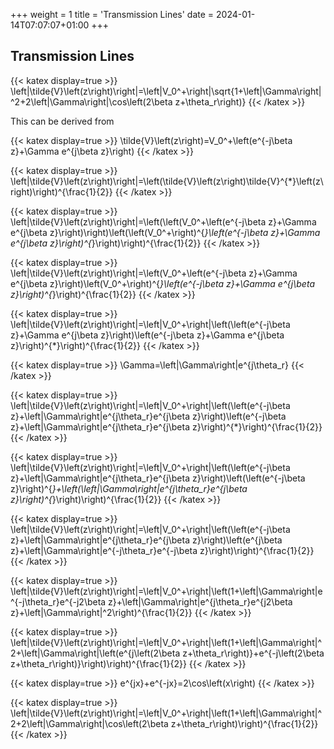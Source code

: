 +++
weight = 1
title = 'Transmission Lines'
date = 2024-01-14T07:07:07+01:00
+++
## Transmission Lines

{{< katex display=true >}}
\left|\tilde{V}\left(z\right)\right|=\left|V_0^+\right|\sqrt{1+\left|\Gamma\right|^2+2\left|\Gamma\right|\cos\left(2\beta z+\theta_r\right)}
{{< /katex >}}

This can be derived from

{{< katex display=true >}}
\tilde{V}\left(z\right)=V_0^+\left(e^{-j\beta z}+\Gamma e^{j\beta z}\right)
{{< /katex >}}

{{< katex display=true >}}
\left|\tilde{V}\left(z\right)\right|=\left(\tilde{V}\left(z\right)\tilde{V}^{*}\left(z\right)\right)^{\frac{1}{2}}
{{< /katex >}}

{{< katex display=true >}}
\left|\tilde{V}\left(z\right)\right|=\left(\left(V_0^+\left(e^{-j\beta z}+\Gamma e^{j\beta z}\right)\right)\left(\left(V_0^+\right)^{*}\left(e^{-j\beta z}+\Gamma e^{j\beta z}\right)^{*}\right)\right)^{\frac{1}{2}}
{{< /katex >}}

{{< katex display=true >}}
\left|\tilde{V}\left(z\right)\right|=\left(V_0^+\left(e^{-j\beta z}+\Gamma e^{j\beta z}\right)\left(V_0^+\right)^{*}\left(e^{-j\beta z}+\Gamma e^{j\beta z}\right)^{*}\right)^{\frac{1}{2}}
{{< /katex >}}

{{< katex display=true >}}
\left|\tilde{V}\left(z\right)\right|=\left|V_0^+\right|\left(\left(e^{-j\beta z}+\Gamma e^{j\beta z}\right)\left(e^{-j\beta z}+\Gamma e^{j\beta z}\right)^{*}\right)^{\frac{1}{2}}
{{< /katex >}}

{{< katex display=true >}}
\Gamma=\left|\Gamma\right|e^{j\theta_r}
{{< /katex >}}

{{< katex display=true >}}
\left|\tilde{V}\left(z\right)\right|=\left|V_0^+\right|\left(\left(e^{-j\beta z}+\left|\Gamma\right|e^{j\theta_r}e^{j\beta z}\right)\left(e^{-j\beta z}+\left|\Gamma\right|e^{j\theta_r}e^{j\beta z}\right)^{*}\right)^{\frac{1}{2}}
{{< /katex >}}

{{< katex display=true >}}
\left|\tilde{V}\left(z\right)\right|=\left|V_0^+\right|\left(\left(e^{-j\beta z}+\left|\Gamma\right|e^{j\theta_r}e^{j\beta z}\right)\left(\left(e^{-j\beta z}\right)^{*}+\left(\left|\Gamma\right|e^{j\theta_r}e^{j\beta z}\right)^{*}\right)\right)^{\frac{1}{2}}
{{< /katex >}}

{{< katex display=true >}}
\left|\tilde{V}\left(z\right)\right|=\left|V_0^+\right|\left(\left(e^{-j\beta z}+\left|\Gamma\right|e^{j\theta_r}e^{j\beta z}\right)\left(e^{j\beta z}+\left|\Gamma\right|e^{-j\theta_r}e^{-j\beta z}\right)\right)^{\frac{1}{2}}
{{< /katex >}}

{{< katex display=true >}}
\left|\tilde{V}\left(z\right)\right|=\left|V_0^+\right|\left(1+\left|\Gamma\right|e^{-j\theta_r}e^{-j2\beta z}+\left|\Gamma\right|e^{j\theta_r}e^{j2\beta z}+\left|\Gamma\right|^2\right)^{\frac{1}{2}}
{{< /katex >}}

{{< katex display=true >}}
\left|\tilde{V}\left(z\right)\right|=\left|V_0^+\right|\left(1+\left|\Gamma\right|^2+\left|\Gamma\right|\left(e^{j\left(2\beta z+\theta_r\right)}+e^{-j\left(2\beta z+\theta_r\right)}\right)\right)^{\frac{1}{2}}
{{< /katex >}}

{{< katex display=true >}}
e^{jx}+e^{-jx}=2\cos\left(x\right)
{{< /katex >}}

{{< katex display=true >}}
\left|\tilde{V}\left(z\right)\right|=\left|V_0^+\right|\left(1+\left|\Gamma\right|^2+2\left|\Gamma\right|\cos\left(2\beta z+\theta_r\right)\right)^{\frac{1}{2}}
{{< /katex >}}
